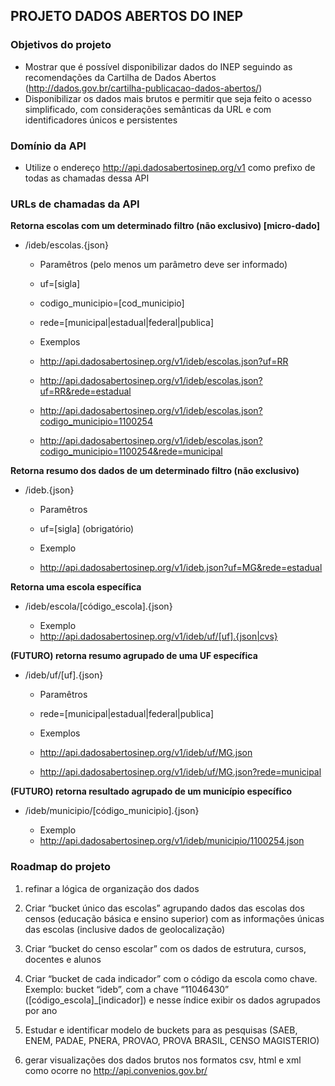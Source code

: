 
## **PROJETO DADOS ABERTOS DO INEP**

### Objetivos do projeto
* Mostrar que é possível disponibilizar dados do INEP seguindo as recomendações da Cartilha de Dados Abertos (http://dados.gov.br/cartilha-publicacao-dados-abertos/)
* Disponibilizar os dados mais brutos e permitir que seja feito o acesso simplificado, com considerações semânticas da URL e com identificadores únicos e persistentes

### Domínio da API

* Utilize o endereço http://api.dadosabertosinep.org/v1 como prefixo de todas as chamadas dessa API


### URLs de chamadas da API

**Retorna escolas com um determinado filtro (não exclusivo) [micro-dado]**
   * /ideb/escolas.{json}
   
     * Paramêtros (pelo menos um parâmetro deve ser informado)
      * uf=[sigla]
      * codigo_municipio=[cod_municipio]
      * rede=[municipal|estadual|federal|publica]
   
     * Exemplos
      * http://api.dadosabertosinep.org/v1/ideb/escolas.json?uf=RR 
      * http://api.dadosabertosinep.org/v1/ideb/escolas.json?uf=RR&rede=estadual
      * http://api.dadosabertosinep.org/v1/ideb/escolas.json?codigo_municipio=1100254
      * http://api.dadosabertosinep.org/v1/ideb/escolas.json?codigo_municipio=1100254&rede=municipal

**Retorna resumo dos dados de um determinado filtro (não exclusivo)**
   * /ideb.{json}
 
     * Paramêtros
      * uf=[sigla] (obrigatório)
  
     * Exemplo
      * http://api.dadosabertosinep.org/v1/ideb.json?uf=MG&rede=estadual

**Retorna uma escola específica**
   * /ideb/escola/[código_escola].{json}
  
     * Exemplo
      * http://api.dadosabertosinep.org/v1/ideb/uf/[uf].{json|cvs}  

**(FUTURO) retorna resumo agrupado de uma UF específica**
   * /ideb/uf/[uf].{json}
  
     * Paramêtros
      * rede=[municipal|estadual|federal|publica]
  
     * Exemplos
      * http://api.dadosabertosinep.org/v1/ideb/uf/MG.json
      * http://api.dadosabertosinep.org/v1/ideb/uf/MG.json?rede=municipal

**(FUTURO) retorna resultado agrupado de um município específico**
  * /ideb/municipio/[código_municipio].{json}
     
     * Exemplo
      * http://api.dadosabertosinep.org/v1/ideb/municipio/1100254.json

### Roadmap do projeto

1. refinar a lógica de organização dos dados

  1. Criar “bucket único das escolas” agrupando dados das escolas dos censos (educação básica e ensino superior) com as informações únicas das escolas (inclusive dados de geolocalização)
  1. Criar “bucket do censo escolar” com os dados de estrutura, cursos, docentes e alunos
  1. Criar “bucket de cada indicador” com o código da escola como chave. Exemplo: bucket “ideb”, com a chave “11046430” ([código_escola]_[indicador]) e nesse índice exibir os dados agrupados por ano
  1. Estudar e identificar modelo de buckets para as pesquisas (SAEB, ENEM, PADAE, PNERA, PROVAO, PROVA BRASIL, CENSO MAGISTERIO)

2. gerar visualizações dos dados brutos nos formatos csv, html e xml como ocorre no http://api.convenios.gov.br/



